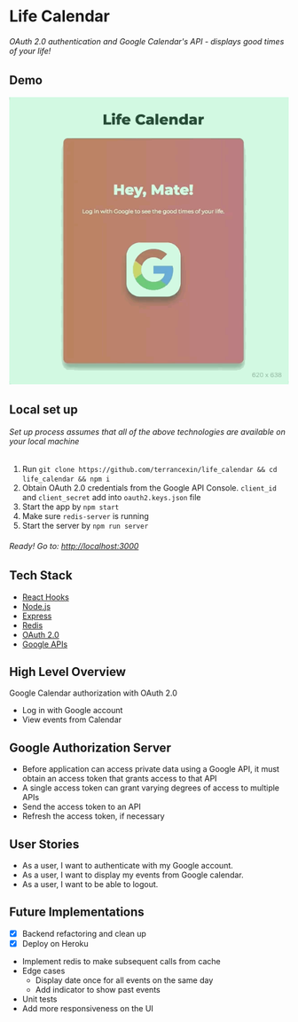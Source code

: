 # Life Calendar
###### OAuth 2.0 authentication and Google Calendar's API - displays good times of your life!

## Demo
![screenshot](./docs/demo.gif)

## Local set up
###### Set up process assumes that all of the above technologies are available on your local machine
1. Run `git clone https://github.com/terrancexin/life_calendar && cd life_calendar && npm i`
2. Obtain OAuth 2.0 credentials from the Google API Console. `client_id` and `client_secret` add into `oauth2.keys.json` file
3. Start the app by `npm start`
4. Make sure `redis-server` is running
5. Start the server by `npm run server`
###### Ready! Go to: [http://localhost:3000](http://localhost:3000)

## Tech Stack
- [React Hooks](https://reactjs.org/docs/hooks-overview.html)
- [Node.js](https://nodejs.org/en/)
- [Express](http://expressjs.com/)
- [Redis](https://redis.io/)
- [OAuth 2.0](https://www.npmjs.com/package/google-auth-library)
- [Google APIs](https://www.npmjs.com/package/googleapis)

## High Level Overview
Google Calendar authorization with OAuth 2.0
- Log in with Google account
- View events from Calendar

## Google Authorization Server
- Before application can access private data using a Google API, it must obtain an access token that grants access to that API
- A single access token can grant varying degrees of access to multiple APIs
- Send the access token to an API
- Refresh the access token, if necessary


## User Stories
- As a user, I want to authenticate with my Google account.
- As a user, I want to display my events from Google calendar.
- As a user, I want to be able to logout.

## Future Implementations
- [x] Backend refactoring and clean up
- [x] Deploy on Heroku
- Implement redis to make subsequent calls from cache
- Edge cases
  - Display date once for all events on the same day
  - Add indicator to show past events
- Unit tests
- Add more responsiveness on the UI
